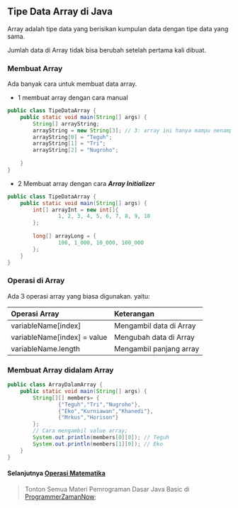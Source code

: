 ## Tipe Data Array di Java
Array adalah tipe data yang berisikan kumpulan data dengan tipe data yang sama.

Jumlah data di Array tidak bisa berubah setelah pertama kali dibuat.

### Membuat Array
Ada banyak cara untuk membuat data array.
- 1 membuat array dengan cara manual
```java
public class TipeDataArray {
    public static void main(String[] args) {
        String[] arrayString;
        arrayString = new String[3]; // 3: array ini hanya mampu nenampung 3 data;
        arrayString[0] = "Teguh";
        arrayString[1] = "Tri";
        arrayString[2] = "Nugroho";
        
    }
}
```

- 2 Membuat array dengan cara ***Array Initializer***
```java
public class TipeDataArray {
    public static void main(String[] args) {
        int[] arrayInt = new int[]{
                1, 2, 3, 4, 5, 6, 7, 8, 9, 10
        };
        
        long[] arrayLong = {
                100, 1_000, 10_000, 100_000
        };
    }
}
```

### Operasi di Array
Ada 3 operasi array yang biasa digunakan. yaitu:

| Operasi Array               | Keterangan              |
|:----------------------------|:------------------------|
| variableName[index]         | Mengambil data di Array |
| variableName[index] = value | Mengubah data di Array  |
| variableName.length         | Mengambil panjang array |

### Membuat Array didalam Array

```java
public class ArrayDalamArray {
    public static void main(String[] args) {
        String[][] members= {
                {"Teguh","Tri","Nugroho"},
                {"Eko","Kurniawan","Khanedi"},
                {"Mrkus","Horison"}
        };
        // Cara mengambil value array;
        System.out.println(members[0][0]); // Teguh
        System.out.println(members[1][0]); // Eko
    }
}
```

#### Selanjutnya [Operasi Matematika](./OperasiMatematika.md)

> Tonton Semua Materi Pemrograman Dasar Java Basic di [ProgrammerZamanNow](https://www.udemy.com/course/pemrograman-java-pemula-sampai-mahir);